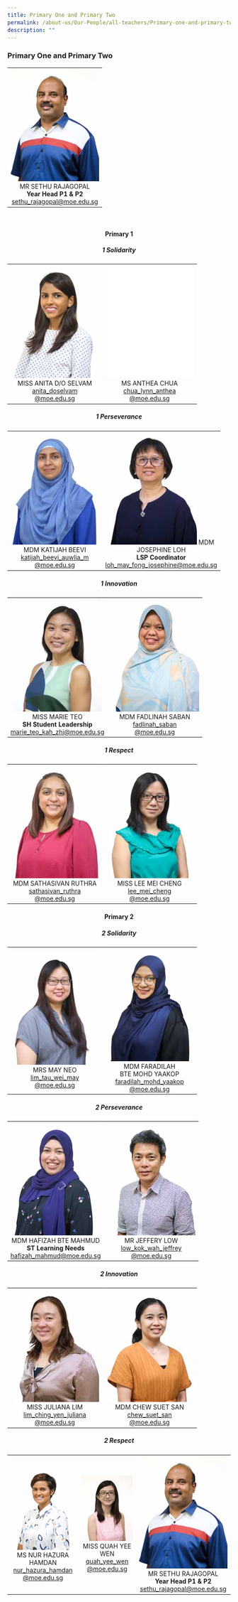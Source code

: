```yaml
---
title: Primary One and Primary Two
permalink: /about-us/Our-People/all-teachers/Primary-one-and-primary-two/
description: ""
---
```

### **Primary One and Primary Two**

 <table>
	<tbody>
		<tr>
			<td style="width: 200px;">
				<div style="text-align: center;">
					<img src="/images/About Us/Our People/MR SETHU RAJAGOPAL-200px.jpeg" style="width:200px">
					MR SETHU RAJAGOPAL<br>
					<b>Year Head P1 & P2</b><br>
					<a href="mailto:sethu_rajagopal@moe.edu.sg" target="">sethu_rajagopal@moe.edu.sg</a>
				</div>
			</td>
		</tr>
		</tbody>
	</table>

<br>
<div style="text-align: center;">
	<h4>Primary 1</h4>
	<h5>1 Solidarity</h5>
	
<table>
	<tbody>
		<tr>
			<td style="width: 200px;">
				<div style="text-align: center;">
					<img src="/images/About Us/Our People/MISS ANITA DO SELVAM-200px.jpeg" style="width:200px">
					MISS ANITA D/O SELVAM<br>
					<a href="mailto:anita_doselvam@moe.edu.sg" target="">anita_doselvam<br>@moe.edu.sg</a>
				</div>
			</td>
			<td style="width: 200px;">
				<div style="text-align: center;">
					<img src="/images/About Us/Our People/blank-200px.png" style="width:200px">
					MS ANTHEA CHUA<br>
					<a href="mailto:chua_lynn_anthea@moe.edu.sg" target="">chua_lynn_anthea<br>@moe.edu.sg</a>
				</div>
			</td>
		</tr>
	</tbody>
</table>

<h5>1 Perseverance</h5>
	
<table>
	<tbody>
		<tr>
			<td style="width: 200px;">
				<div style="text-align: center;">
					<img src="/images/About Us/Our People/MDM KATIJAH BEEVI-200px.jpeg" style="width:200px">
					MDM KATIJAH BEEVI<br>
					<a href="mailto:katijah_beevi_auwlia_m@moe.edu.sg" target="">katijah_beevi_auwlia_m<br>@moe.edu.sg</a>
				</div>
			</td>
			<td style="width: 200px;">
				<div style="text-align: center;">
					<img src="/images/About Us/Our People/MDM JOSEPHINE LOH-200px.jpeg" style="width:200px">
					MDM JOSEPHINE LOH<br>
					<b>LSP Coordinator</b><br>
					<a href="mailto:loh_may_fong_josephine@moe.edu.sg" target="">loh_may_fong_josephine@moe.edu.sg</a>
				</div>
			</td>
		</tr>
	</tbody>
</table>

<h5>1 Innovation</h5>
	
<table>
	<tbody>
		<tr>
			<td style="width: 200px;">
				<div style="text-align: center;">
					<img src="/images/About Us/Our People/MISS MARIE TEO-200px.jpeg" style="width:200px">
					MISS MARIE TEO<br>
					<b>SH Student Leadership</b><br>
					<a href="mailto:marie_teo_kah_zhi@moe.edu.sg" target="">marie_teo_kah_zhi@moe.edu.sg</a>
				</div>
			</td>
			<td style="width: 200px;">
				<div style="text-align: center;">
					<img src="/images/About Us/Our People/MDM FADLINAH SABAN-200px.jpeg" style="width:200px">
					MDM FADLINAH SABAN<br>
					<a href="mailto:fadlinah_saban@moe.edu.sg" target="">fadlinah_saban<br>@moe.edu.sg</a>
				</div>
			</td>
		</tr>
	</tbody>
</table>
	
<h5>1 Respect</h5>
	
<table>
	<tbody>
		<tr>
			<td style="width: 200px;">
				<div style="text-align: center;">
					<img src="/images/About Us/Our People/MDM SATHASIVAN RUTHRA-200px.jpeg" style="width:200px">
					MDM SATHASIVAN RUTHRA<br>
					<a href="mailto:sathasivan_ruthra@moe.edu.sg" target="">sathasivan_ruthra<br>@moe.edu.sg</a>
				</div>
			</td>
			<td style="width: 200px;">
				<div style="text-align: center;">
					<img src="/images/About Us/Our People/MISS LEE MEI CHENG-200px.jpeg" style="width:200px">
					MISS LEE MEI CHENG<br>
					<a href="mailto:lee_mei_cheng@moe.edu.sg" target="">lee_mei_cheng<br>@moe.edu.sg</a>
				</div>
			</td>
		</tr>
	</tbody>
</table>

<h4>Primary 2</h4>
<h5>2 Solidarity</h5>
	
<table>
	<tbody>
		<tr>
			<td style="width: 200px;">
				<div style="text-align: center;">
					<img src="/images/About Us/Our People/MRS MAY NEO-200px.jpeg" style="width:200px">
					MRS MAY NEO<br>
					<a href="mailto:lim_tau_wei_may@moe.edu.sg" target="">lim_tau_wei_may<br>@moe.edu.sg</a>
				</div>
			</td>
			<td style="width: 200px;">
				<div style="text-align: center;">
					<img src="/images/About Us/Our People/MDM FARADILAH BTE MOHD YAAKOP-200px.jpeg" style="width:200px">
					MDM FARADILAH<br>BTE MOHD YAAKOP<br>
					<a href="mailto:faradilah_mohd_yaakop@moe.edu.sg" target="">faradilah_mohd_yaakop<br>@moe.edu.sg</a>
				</div>
			</td>
		</tr>
	</tbody>
</table>
	
<h5>2 Perseverance</h5>
	
<table>
	<tbody>
		<tr>
			<td style="width: 200px;">
				<div style="text-align: center;">
					<img src="/images/About Us/Our People/MDM HAFIZAH BTE MAHMUD-200px.jpeg" style="width:200px">
					MDM HAFIZAH BTE MAHMUD<br>
					<b>ST Learning Needs</b><br>
					<a href="mailto:hafizah_mahmud@moe.edu.sg" target="">hafizah_mahmud@moe.edu.sg</a>
				</div>
			</td>
			<td style="width: 200px;">
				<div style="text-align: center;">
					<img src="/images/About Us/Our People/MR JEFFERY LOW-200px.jpeg" style="width:200px">
					MR JEFFERY LOW<br>
					<a href="mailto:low_kok_wah_jeffrey@moe.edu.sg" target="">low_kok_wah_jeffrey<br>@moe.edu.sg</a>
				</div>
			</td>
		</tr>
	</tbody>
</table>
	
<h5>2 Innovation</h5>
	
<table>
	<tbody>
		<tr>
			<td style="width: 200px;">
				<div style="text-align: center;">
					<img src="/images/About Us/Our People/MISS JULIANA LIM-200px.jpeg" style="width:200px">
					MISS JULIANA LIM<br>
					<a href="mailto:lim_ching_yen_juliana@moe.edu.sg" target="">lim_ching_yen_juliana<br>@moe.edu.sg</a>
				</div>
			</td>
			<td style="width: 200px;">
				<div style="text-align: center;">
					<img src="/images/About Us/Our People/MDM CHEW SUET SAN-200px.jpeg" style="width:200px">
					MDM CHEW SUET SAN<br>
					<a href="mailto:chew_suet_san@moe.edu.sg" target="">chew_suet_san<br>@moe.edu.sg</a>
				</div>
			</td>
		</tr>
	</tbody>
</table>

<h5>2 Respect</h5>
	
<table>
	<tbody>
		<tr>
			<td style="width: 200px;">
				<div style="text-align: center;">
					<img src="/images/About Us/Our People/MS NUR HAZURA HAMDAN-200px.jpeg" style="width:200px">
					MS NUR HAZURA HAMDAN<br>
					<a href="mailto:nur_hazura_hamdan@moe.edu.sg" target="">nur_hazura_hamdan<br>@moe.edu.sg</a>
				</div>
			</td>
			<td style="width: 200px;">
				<div style="text-align: center;">
					<img src="/images/About Us/Our People/MISS QUAH YEE WEN-200px.jpeg" style="width:200px">
					MISS QUAH YEE WEN<br>
					<a href="mailto:quah_yee_wen@moe.edu.sg" target="">quah_yee_wen<br>@moe.edu.sg</a>
				</div>
			</td>
			<td style="width: 200px;">
				<div style="text-align: center; width: 200px;">
					<img src="/images/About Us/Our People/MR SETHU RAJAGOPAL-200px.jpeg" style="width:200px">
					MR SETHU RAJAGOPAL<br>
					<b>Year Head P1 & P2</b><br>
					<a href="mailto:sethu_rajagopal@moe.edu.sg" target="">sethu_rajagopal@moe.edu.sg</a>
				</div>
			</td>
		</tr>
	</tbody>
</table>
	
</div>